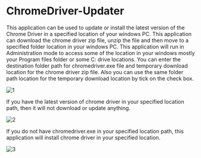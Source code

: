 # ChromeDriver-Updater
This application can be used to update or install the latest version of the Chrome Driver in a specified location of your windows PC. This application can download the chrome driver zip file, unzip the file and then move to a specified folder location in your windows PC. This application will run in Administration mode to access some of the location in your windows mostly your Program files folder or some C: drive locations. You can enter the destination folder path for chromedriver.exe file and temporary download location for the chrome driver zip file. Also you can use the same folder path location for the temporary download location by tick on the check box.

![1](https://github.com/user-attachments/assets/66e0e84c-c5a6-4881-af0a-64d92469a0d8)

If you have the latest version of chrome driver in your specified location path, then it will not download or update anything.

![2](https://github.com/user-attachments/assets/cb7daa5c-7167-4580-aea7-22f826dae10f)

If you do not have chromedriver.exe in your specified location path, this application will install chrome driver in your specified location.

![3](https://github.com/user-attachments/assets/652495c6-8df0-4291-a8ed-34f6a420f8b5)
